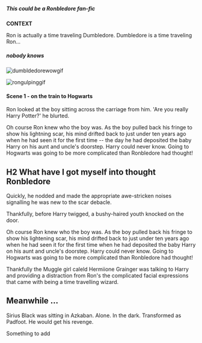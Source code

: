 ##### This could be a Ronbledore fan-fic


**CONTEXT**

Ron is actually a time traveling Dumbledore. Dumbledore is a time traveling Ron...
##### _nobody knows_


![dumbldedorewowgif](http://i940.photobucket.com/albums/ad246/TaschimaCullen/GIFS/tumblr_ma0c95AuKY1r0pejvo1_500_zps183de4b6.gif)

![rongulpinggif](http://38.media.tumblr.com/62b52bce48bac852877474411b47f742/tumblr_nk6w051Fg41u1vo97o1_500.gif)


#### Scene 1 - on the train to Hogwarts

Ron looked at the boy sitting across the carriage from him. 'Are you really Harry Potter?' he blurted.

Oh course Ron knew who the boy was. As the boy pulled back his fringe to show his lightning scar, his mind drifted back to just under ten years ago when he had seen it for the first time -- the day he had deposited the baby Harry on his aunt and uncle's doorstep. Harry could never know. Going to Hogwarts was going to be more complicated than Ronbledore had thought!

## H2 What have I got myself into thought Ronbledore

Quickly, he nodded and made the appropriate awe-stricken noises signalling he was new to the scar debacle.

Thankfully, before Harry twigged, a bushy-haired youth knocked on the door.

Oh course Ron knew who the boy was. As the boy pulled back his fringe to show his lightening scar, his mind drifted back to just under ten years ago when he had seen it for the first time when he had deposited the baby Harry on his aunt and uncle's doorstep. Harry could never know. Going to Hogwarts was going to be more complicated than Ronbledore had thought!

Thankfully the Muggle girl caleld Hermiione Grainger was talking to Harry and providing a distraction from Ron's the complicated facial expressions that came with being a time travelling wizard.

## Meanwhile ...

Sirius Black was sitting in Azkaban. Alone. In the dark. Transformed as Padfoot. He would get his revenge.

Something to add
